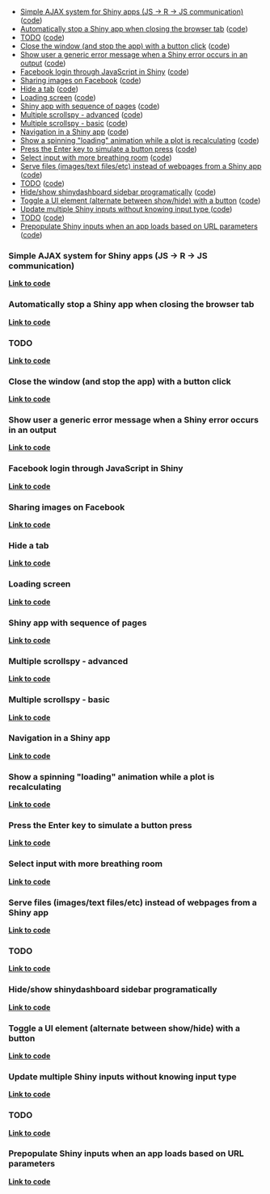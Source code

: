
- [Simple AJAX system for Shiny apps (JS -> R -> JS communication)](#api-ajax) ([code](./api-ajax))
- [Automatically stop a Shiny app when closing the browser tab](#auto-kill-app) ([code](./auto-kill-app))
- [TODO](#busy-indicator) ([code](./busy-indicator))
- [Close the window (and stop the app) with a button click](#close-window) ([code](./close-window))
- [Show user a generic error message when a Shiny error occurs in an output](#error-custom-message) ([code](./error-custom-message))
- [Facebook login through JavaScript in Shiny](#fb-login) ([code](./fb-login))
- [Sharing images on Facebook](#fb-share-img) ([code](./fb-share-img))
- [Hide a tab](#hide-tab) ([code](./hide-tab))
- [Loading screen](#loading-screen) ([code](./loading-screen))
- [Shiny app with sequence of pages](#multiple-pages) ([code](./multiple-pages))
- [Multiple scrollspy - advanced](#multiple-scrollspy-advanced) ([code](./multiple-scrollspy-advanced))
- [Multiple scrollspy - basic](#multiple-scrollspy-basic) ([code](./multiple-scrollspy-basic))
- [Navigation in a Shiny app](#navigate-history) ([code](./navigate-history))
- [Show a spinning "loading" animation while a plot is recalculating](#plot-spinner) ([code](./plot-spinner))
- [Press the Enter key to simulate a button press](#proxy-click) ([code](./proxy-click))
- [Select input with more breathing room](#select-input-large) ([code](./select-input-large))
- [Serve files (images/text files/etc) instead of webpages from a Shiny app ](#serve-images-files) ([code](./serve-images-files))
- [TODO](#server-to-ui-variable) ([code](./server-to-ui-variable))
- [Hide/show shinydashboard sidebar programatically](#shinydashboard-sidebar-hide) ([code](./shinydashboard-sidebar-hide))
- [Toggle a UI element (alternate between show/hide) with a button](#simple-toggle) ([code](./simple-toggle))
- [Update multiple Shiny inputs without knowing input type ](#update-input) ([code](./update-input))
- [TODO](#upload-file-names) ([code](./upload-file-names))
- [Prepopulate Shiny inputs when an app loads based on URL parameters](#url-inputs) ([code](./url-inputs))


<h3 id="api-ajax">Simple AJAX system for Shiny apps (JS -> R -> JS communication)</h3>

**[Link to code](./#api-ajax)**


<h3 id="auto-kill-app">Automatically stop a Shiny app when closing the browser tab</h3>

**[Link to code](./#auto-kill-app)**


<h3 id="busy-indicator">TODO</h3>

**[Link to code](./#busy-indicator)**


<h3 id="close-window">Close the window (and stop the app) with a button click</h3>

**[Link to code](./#close-window)**


<h3 id="error-custom-message">Show user a generic error message when a Shiny error occurs in an output</h3>

**[Link to code](./#error-custom-message)**


<h3 id="fb-login">Facebook login through JavaScript in Shiny</h3>

**[Link to code](./#fb-login)**


<h3 id="fb-share-img">Sharing images on Facebook</h3>

**[Link to code](./#fb-share-img)**


<h3 id="hide-tab">Hide a tab</h3>

**[Link to code](./#hide-tab)**


<h3 id="loading-screen">Loading screen</h3>

**[Link to code](./#loading-screen)**


<h3 id="multiple-pages">Shiny app with sequence of pages</h3>

**[Link to code](./#multiple-pages)**


<h3 id="multiple-scrollspy-advanced">Multiple scrollspy - advanced</h3>

**[Link to code](./#multiple-scrollspy-advanced)**


<h3 id="multiple-scrollspy-basic">Multiple scrollspy - basic</h3>

**[Link to code](./#multiple-scrollspy-basic)**


<h3 id="navigate-history">Navigation in a Shiny app</h3>

**[Link to code](./#navigate-history)**


<h3 id="plot-spinner">Show a spinning "loading" animation while a plot is recalculating</h3>

**[Link to code](./#plot-spinner)**


<h3 id="proxy-click">Press the Enter key to simulate a button press</h3>

**[Link to code](./#proxy-click)**


<h3 id="select-input-large">Select input with more breathing room</h3>

**[Link to code](./#select-input-large)**


<h3 id="serve-images-files">Serve files (images/text files/etc) instead of webpages from a Shiny app </h3>

**[Link to code](./#serve-images-files)**


<h3 id="server-to-ui-variable">TODO</h3>

**[Link to code](./#server-to-ui-variable)**


<h3 id="shinydashboard-sidebar-hide">Hide/show shinydashboard sidebar programatically</h3>

**[Link to code](./#shinydashboard-sidebar-hide)**


<h3 id="simple-toggle">Toggle a UI element (alternate between show/hide) with a button</h3>

**[Link to code](./#simple-toggle)**


<h3 id="update-input">Update multiple Shiny inputs without knowing input type </h3>

**[Link to code](./#update-input)**


<h3 id="upload-file-names">TODO</h3>

**[Link to code](./#upload-file-names)**


<h3 id="url-inputs">Prepopulate Shiny inputs when an app loads based on URL parameters</h3>

**[Link to code](./#url-inputs)**



